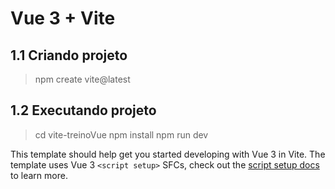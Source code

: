 # Vue 3 + Vite

## 1.1 Criando projeto
> npm create vite@latest

## 1.2 Executando projeto
>  cd vite-treinoVue
>  npm install
>  npm run dev


This template should help get you started developing with Vue 3 in Vite. The template uses Vue 3 `<script setup>` SFCs, check out the [script setup docs](https://v3.vuejs.org/api/sfc-script-setup.html#sfc-script-setup) to learn more.



